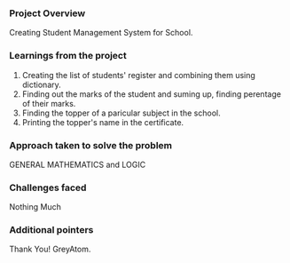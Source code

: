 ### Project Overview

 Creating Student Management System for School.


### Learnings from the project

 1. Creating the list of students' register and combining them using dictionary.
2. Finding out the marks of the student and suming up, finding perentage of their marks.
3. Finding the topper of a paricular subject in the school.
4. Printing the topper's name in the certificate.


### Approach taken to solve the problem

 GENERAL MATHEMATICS and LOGIC


### Challenges faced

 Nothing Much


### Additional pointers

 Thank You! GreyAtom.


